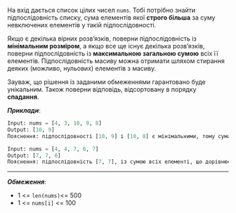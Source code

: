 На вхід дається список цілих чисел `nums`. Тобі потрібно знайти підпослідовність списку, сума елементів якої **строго більша** за суму невключених елементів у такій підпослідовності.

Якщо є декілька вірних розв’язків, поверни підпослідовність із **мінімальним розміром**, а якщо все ще існує декілька розв’язків, поверни підпослідовність із **максимальною загальною сумою** всіх її елементів. Підпослідовність масиву можна отримати шляхом стирання деяких (можливо, нульових) елементів з масиву.

Зауваж, що рішення із заданими обмеженнями гарантовано буде унікальним. Також поверни відповідь, відсортовану в порядку **спадання**.

**_Приклади_**:
```python
Input: nums = [4, 3, 10, 9, 8]
Output: [10, 9] 
Пояснення: підпослідовності [10, 9] і [10, 8] є мінімальними, тому сума їх елементів строго більша за суму невключених елементів. Проте підпослідовність [10, 9] має максимальну сумарну суму своїх елементів. 

Input: nums = [4, 4, 7, 6, 7]
Output: [7, 7, 6] 
Пояснення: підпослідовність [7, 7], із сумою всіх елементі, що дорівнює 14, не є строго більшою за суму невключених елементів (14 = 4 + 4 + 6). В такому випадку підпослідовність [7, 6, 7] є мінімальною, що задовольняє умови. Зверни увагу, що підпослідовність має повертатися в порядку спадання. 
```
---
**_Обмеження_**:
-  1 <= `len(nums)`<= 500
- 1 <= `nums[i]` <= 100